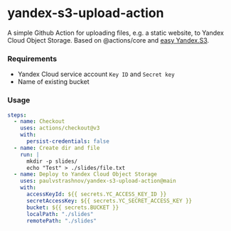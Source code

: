 # yandex-s3-upload-action

A simple Github Action for uploading files, e.g. a static website, to Yandex Cloud Object Storage. 
Based on @actions/core and [easy Yandex.S3](https://github.com/powerdot/easy-yandex-s3).

### Requirements
- Yandex Cloud service account `Key ID` and `Secret key`
- Name of existing bucket

### Usage
```yaml
steps:
  - name: Checkout
    uses: actions/checkout@v3
    with:
      persist-credentials: false
  - name: Create dir and file
    run: |
      mkdir -p slides/
      echo "Test" > ./slides/file.txt
  - name: Deploy to Yandex Cloud Object Storage
    uses: paulvstrashnov/yandex-s3-upload-action@main
    with:
      accessKeyId: ${{ secrets.YC_ACCESS_KEY_ID }}
      secretAccessKey: ${{ secrets.YC_SECRET_ACCESS_KEY }}
      bucket: ${{ secrets.BUCKET }}
      localPath: "./slides"
      remotePath: "./slides"
```   
